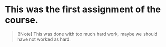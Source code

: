 # This was the first assignment of the course.
> [!Note] This was done with too much hard work, maybe we should have not worked as hard.
